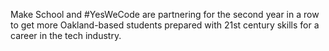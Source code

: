 Make School and #YesWeCode are partnering for the second year in a row to get more Oakland-based students prepared with 21st century skills for a career in the tech industry. 